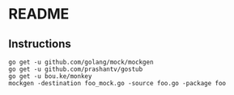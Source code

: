 # README

## Instructions

```
go get -u github.com/golang/mock/mockgen
go get -u github.com/prashantv/gostub
go get -u bou.ke/monkey
mockgen -destination foo_mock.go -source foo.go -package foo
```
